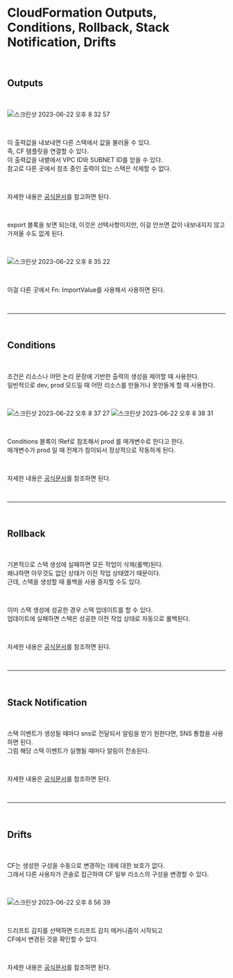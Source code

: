 # CloudFormation Outputs, Conditions, Rollback, Stack Notification, Drifts

<br>

## Outputs

<br>

![스크린샷 2023-06-22 오후 8 32 57](https://github.com/wlgns410/AWS-Study/assets/81137234/2cde0a5d-b275-4741-bdbb-1134aa973cd7)

<br>

이 출력값을 내보내면 다른 스택에서 값을 불러올 수 있다.  
즉, CF 템플릿을 연결할 수 있다.  
이 출력값을 내뱉에서 VPC ID와 SUBNET ID를 얻을 수 있다.  
참고로 다른 곳에서 참조 중인 출력이 있는 스택은 삭제할 수 없다.

<br>

자세한 내용은 [공식문서](https://docs.aws.amazon.com/AWSCloudFormation/latest/UserGuide/outputs-section-structure.html)를 참고하면 된다.

<br>

export 블록을 보면 되는데, 이것은 선택사항이지만, 이걸 안쓰면 값이 내보내지지 않고 가져올 수도 없게 된다.

<br>

![스크린샷 2023-06-22 오후 8 35 22](https://github.com/wlgns410/AWS-Study/assets/81137234/1ad27a97-19a1-44cf-985f-816c71249cc7)

<br>

이걸 다른 곳에서 Fn: ImportValue를 사용해서 사용하면 된다.

<br>

---

<br>

## Conditions

<br>

조건은 리소스나 어떤 논리 문장에 기반한 출력의 생성을 제어할 때 사용한다.  
일반적으로 dev, prod 모드일 때 어떤 리소스를 만들거나 못만들게 할 때 사용한다.  

<br>

![스크린샷 2023-06-22 오후 8 37 27](https://github.com/wlgns410/AWS-Study/assets/81137234/f2fb8358-9502-4642-81a1-2fca00c4089a)
![스크린샷 2023-06-22 오후 8 38 31](https://github.com/wlgns410/AWS-Study/assets/81137234/0c23fa27-8d39-49a8-9a12-576b7d6a6577)

<br>

Conditions 블록이 !Ref로 참조해서 prod 를 매개변수로 한다고 한다.  
매개변수가 prod 일 때 전제가 참이되서 정상적으로 작동하게 된다.

<br>

자세한 내용은 [공식문서](https://docs.aws.amazon.com/AWSCloudFormation/latest/UserGuide/conditions-section-structure.html)를 참조하면 된다.

<br>

---

<br>

## Rollback

<br>

기본적으로 스택 생성에 실패하면 모든 작업이 삭제(롤백)된다.  
왜냐하면 아무것도 없던 상태가 이전 작업 상태였기 때문이다.  
근데, 스택을 생성할 때 롤백을 사용 중지할 수도 있다. 

<br>

이미 스택 생성에 성공한 경우 스택 업데이트를 할 수 있다.  
업데이트에 실패하면 스택은 성공한 이전 작업 상태로 자동으로 롤백된다.

<br>

자세한 내용은 [공식문서](https://docs.aws.amazon.com/ko_kr/AWSCloudFormation/latest/UserGuide/using-cfn-rollback-triggers.html)를 참조하면 된다.

<br>

---

<br>

## Stack Notification

<br>

스택 이벤트가 생성될 때마다 sns로 전달되서 알림을 받기 원한다면, SNS 통합을 사용하면 된다.  
그럼 해당 스택 이벤트가 실행될 때마다 알림이 전송된다.

<br>

자세한 내용은 [공식문서](https://docs.aws.amazon.com/config/latest/developerguide/cloudformation-stack-notification-check.html)를 참조하면 된다.

<br>

---

<br>

## Drifts

<br>

CF는 생성한 구성을 수동으로 변경하는 데에 대한 보호가 없다.  
그래서 다른 사용자가 콘솔로 접근하여 CF 일부 리소스의 구성을 변경할 수 있다.  

<br>

![스크린샷 2023-06-22 오후 8 56 39](https://github.com/wlgns410/AWS-Study/assets/81137234/882a4dc7-1d15-4f0e-8158-a48b45c1e63a)

<br>

드리프트 감지를 선택하면 드리프트 감지 메커니즘이 시작되고  
CF에서 변경된 것을 확인할 수 있다.

<br>

자세한 내용은 [공식문서](https://docs.aws.amazon.com/ko_kr/AWSCloudFormation/latest/UserGuide/detect-drift-stack.html)를 참조하면 된다.

<br>
